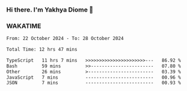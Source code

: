 ### Hi there. I'm Yakhya Diome 👋

### WAKATIME
<!--START_SECTION:waka-->

```txt
From: 22 October 2024 - To: 28 October 2024

Total Time: 12 hrs 47 mins

TypeScript   11 hrs 7 mins   >>>>>>>>>>>>>>>>>>>>>>---   86.92 %
Bash         59 mins         >>-----------------------   07.80 %
Other        26 mins         >------------------------   03.39 %
JavaScript   7 mins          -------------------------   00.96 %
JSON         7 mins          -------------------------   00.93 %
```

<!--END_SECTION:waka-->
